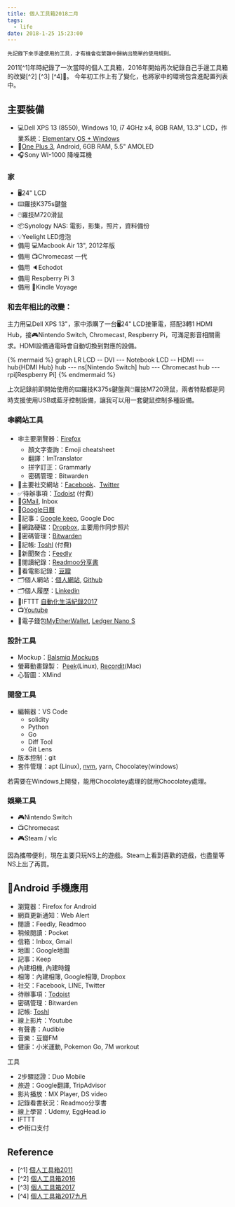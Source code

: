 ```yaml
---
title: 個人工具箱2018二月
tags:
  - life
date: 2018-1-25 15:23:00
---
```


`先記錄下來手邊使用的工具，才有機會從繁雜中歸納出簡單的使用規則。`

2011[^1]年時紀錄了一次當時的個人工具箱，2016年開始再次紀錄自己手邊工具箱的改變[^2] [^3] [^4]🤹。
今年初工作上有了變化，也將家中的環境包含進配置列表中。

## 主要裝備

* :computer:Dell XPS 13 (8550), Windows 10, i7 4GHz x4, 8GB RAM, 13.3" LCD，作業系統：[Elementary OS + Windows](https://blog.gasolin.idv.tw/2017/10/25/xps13-elementary-os/)
* :iphone:[One Plus 3](https://oneplus.net/global/3), Android, 6GB RAM, 5.5" AMOLED
* :headphones:Sony WI-1000 降噪耳機

### 家

* :desktop_computer:24" LCD
* :keyboard:羅技K375s鍵盤
* :computer_mouse:羅技M720滑鼠
* :package:Synology NAS: 電影，影集，照片，資料備份
* :bulb:Yeelight LED燈泡
* 備用 :computer:Macbook Air 13", 2012年版
* 備用 :tv:Chromecast 一代
* 備用 :speaker:Echodot
* 備用 Respberry Pi 3
* 備用 :orange_book:Kindle Voyage

### 和去年相比的改變：

主力用:computer:Dell XPS 13"，家中添購了一台:desktop_computer:24" LCD接筆電，搭配3轉1 HDMI Hub，接🎮Nintendo Switch, Chromecast, Respberry Pi，可滿足影音相關需求。HDMI設備通電時會自動切換到對應的設備。

{% mermaid %}
graph LR
LCD -- DVI --- Notebook
LCD -- HDMI --- hub{HDMI Hub}
hub --- ns[Nintendo Switch]
hub --- Chromecast
hub --- rpi[Respberry Pi]
{% endmermaid %}

上次記錄前即開始使用的:keyboard:羅技K375s鍵盤與:computer_mouse:羅技M720滑鼠，兩者特點都是同時支援使用USB或藍牙控制設備，讓我可以用一套鍵鼠控制多種設備。

### :spider_web:網站工具

* :spider_web:主要瀏覽器：[Firefox](https://www.mozilla.org/en-US/firefox/products/)
  - 顏文字查詢：Emoji cheatsheet
  - 翻譯：ImTranslator
  - 拼字訂正：Grammarly
  - 密碼管理：Bitwarden
* :busts_in_silhouette:主要社交網站：[Facebook](http://www.facebook.com/)、[Twitter](https://twitter.com/gasolin)
* ✅待辦事項：[Todoist](https://todoist.com/) (付費)
* :email:[GMail](http://mail.google.com/), Inbox
* :calendar:[Google日曆](http://www.google.com/calendar)
* :memo:記事：[Google keep](http://keep.google.com/), Google Doc
* :floppy_disk:網路硬碟：[Dropbox](http://www.dropbox.com/), 主要用作同步照片
* 🔑密碼管理：[Bitwarden](https://www.bitwarden.com/)
* 📒記帳: [Toshl](https://toshl.com) (付費)
* :newspaper:新聞聚合：[Feedly](https://feedly.com/)
* :blue_book:閱讀紀錄：[Readmoo分享書](https://share.readmoo.com/mooer/lifaicqb9/bookshelf/gasolin/read)
* :movie_camera:看電影記錄：[豆瓣](http://www.douban.com/)
* :card_index_dividers:個人網站：[個人網站](http://www.gasolin.idv.tw), [Github](https://github.com/gasolin/blog/)
* :card_index_dividers:個人履歷：[Linkedin](https://www.linkedin.com/in/fredglin/)
* :link:IFTTT [自動化生活紀錄2017](https://blog.gasolin.idv.tw/2017/02/02/personal-automation-in-2017/)
* :tv:[Youtube](https://www.youtube.com/)
* :purse:電子錢包[MyEtherWallet](https://www.myetherwallet.com/), [Ledger Nano S](https://blog.gasolin.idv.tw/2017/12/26/setup_ledger_nano_on_linux/)


### 設計工具

* Mockup：[Balsmiq Mockups](http://www.balsamiq.com/products/mockups)
* 螢幕動畫錄製： [Peek](https://github.com/phw/peek)(Linux), [Recordit](http://www.recordit.co/)(Mac)
* 心智圖：XMind

### 開發工具

* 編輯器：VS Code
  - solidity
  - Python
  - Go
  - Diff Tool
  - Git Lens
* 版本控制：git
* 套件管理：apt (Linux), [nvm](https://github.com/creationix/nvm), yarn, Chocolatey(windows)

若需要在Windows上開發，能用Chocolatey處理的就用Chocolatey處理。

### 娛樂工具

* 🎮Nintendo Switch
* :tv:Chromecast
* 🎮Steam / vlc

因為攜帶便利，現在主要只玩NS上的遊戲。Steam上看到喜歡的遊戲，也盡量等NS上出了再買。

## :iphone:Android 手機應用
* 瀏覽器：Firefox for Android
* 網頁更新通知：Web Alert
* 閱讀：Feedly, Readmoo
* 稍候閱讀：Pocket
* 信箱：Inbox, Gmail
* 地圖：Google地圖
* 記事：Keep
* 內建相機, 內建時鐘
* 相簿：內建相簿, Google相簿, Dropbox
* 社交：Facebook, LINE, Twitter
* 待辦事項：[Todoist](https://play.google.com/store/apps/details?id=com.todoist)
* 密碼管理：Bitwarden
* 記帳: [Toshl](https://play.google.com/store/apps/details?id=com.thirdframestudios.android.expensoor)
* 線上影片：Youtube
* 有聲書：Audible
* 音樂：豆瓣FM
* 健康：小米運動, Pokemon Go, 7M workout

工具

* 2步驟認證：Duo Mobile
* 旅遊：Google翻譯, TripAdvisor
* 影片播放：MX Player, DS video
* 記錄看書狀況：Readmoo分享書
* 線上學習：Udemy, EggHead.io
* IFTTT
* 💳街口支付

## Reference

* [^1] [個人工具箱2011](https://blog.gasolin.idv.tw/2013/01/02/%E5%80%8B%E4%BA%BA%E5%B7%A5%E5%85%B7%E7%AE%B12011/)
* [^2] [個人工具箱2016](https://blog.gasolin.idv.tw/2016/12/19/tooling-in-2016/)
* [^3] [個人工具箱2017](https://blog.gasolin.idv.tw/2017/02/02/tooling-in-2017/)
* [^4] [個人工具箱2017九月](https://blog.gasolin.idv.tw/2017/02/02/tooling-in-2017-sep/)
